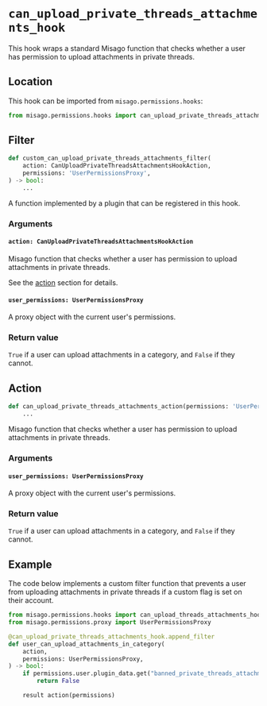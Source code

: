 # `can_upload_private_threads_attachments_hook`

This hook wraps a standard Misago function that checks whether a user has permission to upload attachments in private threads.


## Location

This hook can be imported from `misago.permissions.hooks`:

```python
from misago.permissions.hooks import can_upload_private_threads_attachments_hook
```


## Filter

```python
def custom_can_upload_private_threads_attachments_filter(
    action: CanUploadPrivateThreadsAttachmentsHookAction,
    permissions: 'UserPermissionsProxy',
) -> bool:
    ...
```

A function implemented by a plugin that can be registered in this hook.


### Arguments

#### `action: CanUploadPrivateThreadsAttachmentsHookAction`

Misago function that checks whether a user has permission to upload attachments in private threads.

See the [action](#action) section for details.


#### `user_permissions: UserPermissionsProxy`

A proxy object with the current user's permissions.


### Return value

`True` if a user can upload attachments in a category, and `False` if they cannot.


## Action

```python
def can_upload_private_threads_attachments_action(permissions: 'UserPermissionsProxy') -> bool:
    ...
```

Misago function that checks whether a user has permission to upload attachments in private threads.


### Arguments

#### `user_permissions: UserPermissionsProxy`

A proxy object with the current user's permissions.


### Return value

`True` if a user can upload attachments in a category, and `False` if they cannot.


## Example

The code below implements a custom filter function that prevents a user from uploading attachments in private threads if a custom flag is set on their account.

```python
from misago.permissions.hooks import can_upload_threads_attachments_hook
from misago.permissions.proxy import UserPermissionsProxy

@can_upload_private_threads_attachments_hook.append_filter
def user_can_upload_attachments_in_category(
    action,
    permissions: UserPermissionsProxy,
) -> bool:
    if permissions.user.plugin_data.get("banned_private_threads_attachments"):
        return False

    result action(permissions)
```